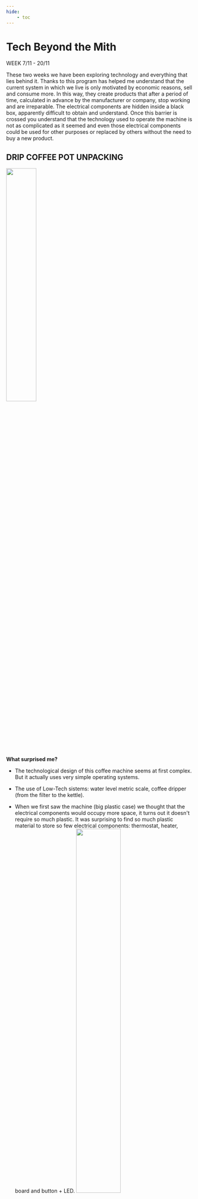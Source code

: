 ```yaml
---
hide:
    - toc
---
```


# Tech Beyond the Mith 

WEEK 7/11 - 20/11

These two weeks we have been exploring technology and everything that lies behind it. Thanks to this program has helped me understand that the current system in which we live is only motivated by economic reasons, sell and consume more. In this way, they create products that after a period of time, calculated in advance by the manufacturer or company, stop working and are irreparable. The electrical components are hidden inside a black box, apparently difficult to obtain and understand. Once this barrier is crossed you understand that the technology used to operate the machine is not as complicated as it seemed and even those electrical components could be used for other purposes or replaced by others without the need to buy a new product.

## DRIP COFFEE POT UNPACKING
<img src="https://junebascaran.github.io/MDEF/images/Tech%20Beyond%20the%20Mith/drip%20coffe%20maker%202.jpg" width=40% height=40%> 

 **What surprised me?**

 - The technological design of this coffee machine seems at first complex. But it actually uses very simple operating systems.
 - The use of Low-Tech sistems: water level metric scale, coffee dripper (from the filter to the kettle).
 - When we first saw the machine (big plastic case) we thought that the electrical components would occupy more space, it turns out it doesn't require so much plastic. It was surprising to find so much plastic material to store so few electrical components: thermostat, heater, board and button + LED. <img src="https://junebascaran.github.io/MDEF/images/Tech%20Beyond%20the%20Mith/ZOaOvW4.jpg" width=50% height=50%> 

 - Smart materials is using material properties to our advantage as designers.
 - Use of metal components, without any functional purpose, to give the product a more elegant and quality appearance.

## ALMOST USELESS MACHINE 
